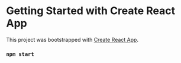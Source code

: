# Getting Started with Create React App

This project was bootstrapped with [Create React App](https://github.com/facebook/create-react-app).


### `npm start`





